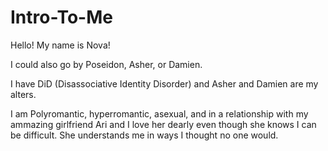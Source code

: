 # Intro-To-Me

Hello! My name is Nova! 

I could also go by Poseidon, Asher, or Damien.

I have DiD (Disassociative Identity Disorder) and Asher and Damien are my alters.

I am Polyromantic, hyperromantic, asexual, and in a relationship with my ammazing girlfriend Ari and I love her dearly even though she knows I can be difficult. She understands me in ways I thought no one would.
